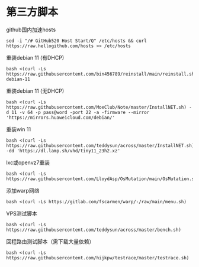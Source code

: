 # 第三方脚本
github国内加速hosts
```
sed -i "/# GitHub520 Host Start/Q" /etc/hosts && curl https://raw.hellogithub.com/hosts >> /etc/hosts
```
重装debian 11 (有DHCP)
```
bash <(curl -Ls https://raw.githubusercontent.com/bin456789/reinstall/main/reinstall.sh) debian-11
```
重装debian 11 (无DHCP)
```
bash <(curl -Ls https://raw.githubusercontent.com/MoeClub/Note/master/InstallNET.sh) -d 11 -v 64 -p pass@word -port 22 -a -firmware --mirror 'https://mirrors.huaweicloud.com/debian/'
```
重装win 11
```
bash <(curl -Ls https://raw.githubusercontent.com/teddysun/across/master/InstallNET.sh) -dd 'https://dl.lamp.sh/vhd/tiny11_23h2.xz'
```
lxc或openvz7重装
```
bash <(curl -Ls https://raw.githubusercontent.com/LloydAsp/OsMutation/main/OsMutation.sh)
```
添加warp网络
```
bash <(curl -Ls https://gitlab.com/fscarmen/warp/-/raw/main/menu.sh)
```
VPS测试脚本
```
bash <(curl -Ls https://raw.githubusercontent.com/teddysun/across/master/bench.sh)
```
回程路由测试脚本（需下载大量依赖）
```
bash <(curl -Ls https://raw.githubusercontent.com/hijkpw/testrace/master/testrace.sh)
```